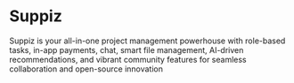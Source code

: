 # Suppiz
Suppiz is your all-in-one project management powerhouse with role-based tasks, in-app payments, chat, smart file management, AI-driven recommendations, and vibrant community features for seamless collaboration and open-source innovation
